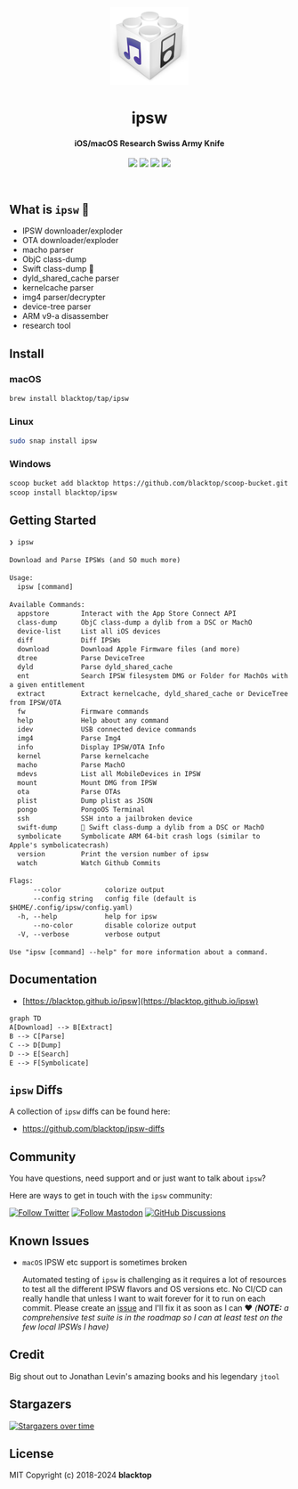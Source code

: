 <p align="center">
  <a href="https://github.com/blacktop/ipsw"><img alt="IPSW Logo" src="https://github.com/blacktop/ipsw/raw/master/www/static/img/logo/ipsw.svg" height="140" /></a>
  <h1 align="center">ipsw</h1>
  <h4><p align="center">iOS/macOS Research Swiss Army Knife</p></h4>
  <p align="center">
    <a href="https://github.com/blacktop/ipsw/actions" alt="Actions">
          <img src="https://github.com/blacktop/ipsw/actions/workflows/go.yml/badge.svg" /></a>
    <a href="https://github.com/blacktop/ipsw/releases/latest" alt="Downloads">
          <img src="https://img.shields.io/github/downloads/blacktop/ipsw/total.svg" /></a>
    <a href="https://github.com/blacktop/ipsw/releases" alt="GitHub Release">
          <img src="https://img.shields.io/github/release/blacktop/ipsw.svg" /></a>
    <a href="http://doge.mit-license.org" alt="LICENSE">
          <img src="https://img.shields.io/:license-mit-blue.svg" /></a>
</p>
<br>

## What is `ipsw` 🤔

- IPSW downloader/exploder
- OTA downloader/exploder
- macho parser
- ObjC class-dump
- Swift class-dump 🚧
- dyld_shared_cache parser
- kernelcache parser
- img4 parser/decrypter
- device-tree parser
- ARM v9-a disassember
- research tool

## Install

### macOS

```bash
brew install blacktop/tap/ipsw
```

### Linux

```bash
sudo snap install ipsw
```

### Windows

```bash
scoop bucket add blacktop https://github.com/blacktop/scoop-bucket.git 
scoop install blacktop/ipsw
```

## Getting Started

```
❯ ipsw

Download and Parse IPSWs (and SO much more)

Usage:
  ipsw [command]

Available Commands:
  appstore        Interact with the App Store Connect API
  class-dump      ObjC class-dump a dylib from a DSC or MachO
  device-list     List all iOS devices
  diff            Diff IPSWs
  download        Download Apple Firmware files (and more)
  dtree           Parse DeviceTree
  dyld            Parse dyld_shared_cache
  ent             Search IPSW filesystem DMG or Folder for MachOs with a given entitlement
  extract         Extract kernelcache, dyld_shared_cache or DeviceTree from IPSW/OTA
  fw              Firmware commands
  help            Help about any command
  idev            USB connected device commands
  img4            Parse Img4
  info            Display IPSW/OTA Info
  kernel          Parse kernelcache
  macho           Parse MachO
  mdevs           List all MobileDevices in IPSW
  mount           Mount DMG from IPSW
  ota             Parse OTAs
  plist           Dump plist as JSON
  pongo           PongoOS Terminal
  ssh             SSH into a jailbroken device
  swift-dump      🚧 Swift class-dump a dylib from a DSC or MachO
  symbolicate     Symbolicate ARM 64-bit crash logs (similar to Apple's symbolicatecrash)
  version         Print the version number of ipsw
  watch           Watch Github Commits

Flags:
      --color           colorize output
      --config string   config file (default is $HOME/.config/ipsw/config.yaml)
  -h, --help            help for ipsw
      --no-color        disable colorize output
  -V, --verbose         verbose output

Use "ipsw [command] --help" for more information about a command.
```

## Documentation

- [https://blacktop.github.io/ipsw](https://blacktop.github.io/ipsw)

```mermaid
graph TD
A[Download] --> B[Extract]
B --> C[Parse]
C --> D[Dump]
D --> E[Search]
E --> F[Symbolicate]
```

## `ipsw` Diffs

A collection of `ipsw` diffs can be found here: 
- <https://github.com/blacktop/ipsw-diffs>

## Community

You have questions, need support and or just want to talk about `ipsw`?

Here are ways to get in touch with the `ipsw` community:

[![Follow Twitter](https://img.shields.io/badge/follow_on_twitter-1DA1F2?style=for-the-badge&logo=twitter&logoColor=white)](https://twitter.com/blacktop__)
[![Follow Mastodon](https://img.shields.io/badge/follow_on_mastodon-6364FF?style=for-the-badge&logo=mastodon&logoColor=white)](https://mastodon.social/@blacktop)
[![GitHub Discussions](https://img.shields.io/badge/GITHUB_DISCUSSION-181717?style=for-the-badge&logo=github&logoColor=white)](https://github.com/blacktop/ipsw/discussions)

## Known Issues

- `macOS` IPSW etc support is sometimes broken
  
  Automated testing of `ipsw` is challenging as it requires a lot of resources to test all the different IPSW flavors and OS versions etc. No CI/CD can really handle that unless I want to wait forever for it to run on each commit. Please create an [issue](https://github.com/blacktop/ipsw/issues) and I'll fix it as soon as I can ❤️ *(**NOTE:** a comprehensive test suite is in the roadmap so I can at least test on the few local IPSWs I have)*
  
## Credit

Big shout out to Jonathan Levin's amazing books and his legendary `jtool`

## Stargazers

[![Stargazers over time](https://starchart.cc/blacktop/ipsw.svg?variant=adaptive)](https://starchart.cc/blacktop/ipsw)

## License

MIT Copyright (c) 2018-2024 **blacktop**
